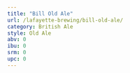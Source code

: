 ```yaml
---
title: "Bill Old Ale"
url: /lafayette-brewing/bill-old-ale/
category: British Ale
style: Old Ale
abv: 0
ibu: 0
srm: 0
upc: 0
---
```


